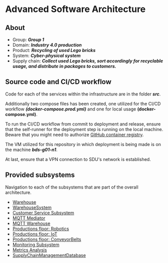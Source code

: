# Advanced Software Architecture

## About

- Group: **_Group 1_**
- Domain: **_Industry 4.0 production_**
- Product: **_Recycling of used Lego bricks_**
- System: **_Cyber-physical system_**
- Supply chain: **_Collect used Lego bricks, sort accordingly for recyclable usage, and distribute in packages to customers._**

## Source code and CI/CD workflow

Code for each of the services within the infrastructure are in the folder **_src_**.

Additionally two compose files has been created, one utilized for the CI/CD workflow **_(docker-compose.prod.yml)_** and one for local usage **(docker-compose.yml)**.

To run the CI/CD workflow from commit to deployment and release, ensure that the self-runner for the deployment step is running on the local machine. Beware that you might need to authorize [GitHub container registry](https://www.andrewhoog.com/post/authorizing-github-container-registry/).

The VM utilized for this repository in which deployment is being made is on the machine **_bds-g01-n1_**.

At last, ensure that a VPN connection to SDU's network is established.

## Provided subsystems

Navigation to each of the subsystems that are part of the overall architecture.

- [Warehouse](src/Warehouse/)
- [WarehouseSystem](src/WarehouseSystem/)
- [Customer Service Subsystem](src/CustomerService/)
- [MQTT Mediator](src/MQTTMediator/)
- [MQTT Warehouse](src/MQTTWarehouse/)
- [Productions floor: Robotics](src/ProductionFloor/Robotics/)
- [Productions floor: IoT](src/ProductionFloor/IoT/)
- [Productions floor: ConveyorBelts](src/ProductionFloor/ConveyorBelts/)
- [Monitoring Subsystem](src/MonitoringSystem/)
- [Metrics Analysis](src/MetricsAnalysis/)
- [SupplyChainManagementDatabase](srcSupplyChainManagementDatabase/)
